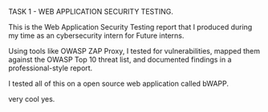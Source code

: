 TASK 1 - WEB APPLICATION SECURITY TESTING.

This is the Web Application Security Testing report that I produced during my time as an cybersecurity intern for Future interns.

Using tools like OWASP ZAP Proxy, I tested for vulnerabilities, mapped them against the OWASP Top 10 threat list, and documented findings in a professional-style report.

I tested all of this on a open source web application called bWAPP.

very cool yes.
